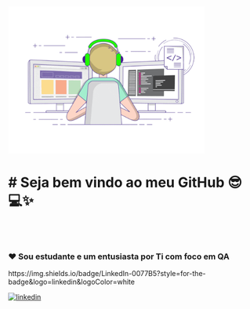 <img src = "giphy ti.gif" width = "400px">
<h1> # Seja bem vindo ao meu GitHub 😎💻✨ </h1>
<br> </br>
<h3> ❤ Sou estudante e um entusiasta por Ti com foco em QA </h3>
https://img.shields.io/badge/LinkedIn-0077B5?style=for-the-badge&logo=linkedin&logoColor=white

[![linkedin](https://img.shields.io/badge/LinkedIn-0077B5?style=for-the-badge&logo=linkedin&logoColor=white)](www.linkedin.com/in/viniciusnogi
)
